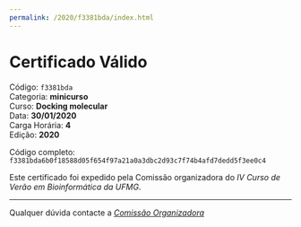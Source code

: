 ```yaml
---
permalink: /2020/f3381bda/index.html
---
```


# Certificado Válido

Código: `f3381bda`<br>
Categoria: **minicurso**<br>
Curso: **Docking molecular**<br>
Data: **30/01/2020**<br>
Carga Horária: **4**<br>
Edição: **2020**<br>


Código completo: `f3381bda6b0f18588d05f654f97a21a0a3dbc2d93c7f74b4afd7dedd5f3ee0c4`


Este certificado foi expedido pela Comissão organizadora do *IV Curso de Verão em Bioinformática da UFMG*.

----

Qualquer dúvida contacte a [_Comissão Organizadora_](<mailto:cursobioinfoufmg@gmail.com$subject=[Certificados]>)

